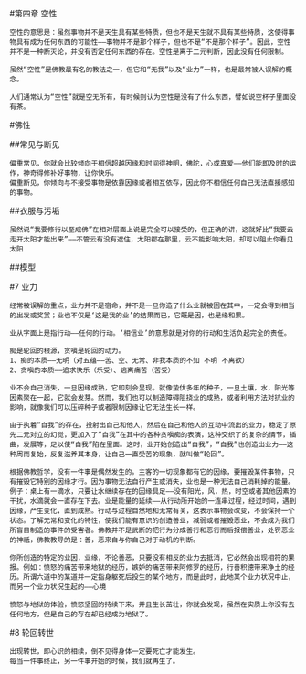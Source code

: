 #第四章 空性

    空性的意思是：虽然事物并不是天生具有某些特质，但也不是天生就不具有某些特质，这使得事物具有成为任何东西的可能性——事物并不是那个样子，但也不是“不是那个样子”。因此，空性并不是一种断灭论，并没有否定任何东西的存在。空性是离于二元判断，因此没有任何限制。

    虽然“空性”是佛教最有名的教法之一，但它和“无我”以及“业力”一样，也是最常被人误解的概念。

    人们通常认为“空性”就是空无所有，有时候则认为空性是没有了什么东西，譬如说空杯子里面没有茶。

#佛性

##常见与断见

    偏重常见，你就会比较倾向于相信超越因缘和时间得神明，佛陀，心或真爱——他们能即及时的运作，神奇得修补好事物，让你快乐。
    偏重断见，你倾向与不接受事物是依靠因缘或者相互依存，因此你不相信任何自己无法直接感知的事物。

##衣服与污垢

    虽然说“我要修行以至成佛”在相对层面上说是完全可以接受的，但正确的讲，这就好比“我要云走开太阳才能出来”——不管云有没有遮住，太阳都在那里，云不能影响太阳，却可以阻止你看见太阳

##模型

#7 业力

    经常被误解的重点，业力并不是宿命，并不是一旦你造了什么业就被困在其中，一定会得到相当的出发或奖赏；业也不仅是‘这是我的业’的结果而已，它既是因，也是缘和果。

    业从字面上是指行动——任何的行动。‘相信业’的意思就是对你的行动和生活负起完全的责任。

    痴是轮回的根源，贪嗔是轮回的动力。
    1、痴的本质——无明（对五蕴——苦、空、无常、非我本质的不知 不明 不离欲）
    2、贪嗔的本质——追求快乐（乐受）、逃离痛苦（苦受）

    业不会自己消失，一旦因缘成熟，它即刻会显现。就像蛰伏多年的种子，一旦土壤，水，阳光等因素聚在一起，它就会发芽。然而，我们也可以制造障碍阻挠业的成熟，或者利用方法对抗业的影响，就像我们可以压碎种子或者限制因缘让它无法生长一样。

    由于执着“自我”的存在，投射出自己和他人，然后在自己和他人的互动中流出的业力，稳定了原先二元对立的幻觉，更加入了“自我”在其中的各种贪嗔痴的表演，这种交织了的复杂的情节，插曲，发展等，足以使“自我”陷在里面。这时，业开始创造出“自我”，“自我”也创造出业力——这种周而复始，反复滋养其本身，让自己一直受苦的现象，就叫做“轮回”。

    根据佛教哲学，没有一件事是偶然发生的。主客的一切现象都有它的因缘，要摧毁某件事物，只有摧毁它特别的因缘才行。因为事物无法自行产生或消失，业也是一种无法自己消耗掉的能量。例子：桌上有一滴水，只要让水继续存在的因缘具足——没有阳光，风，热，时空或者其他因素的干扰，水滴就会一直存在下去。业是能量的延续——从行动所开始的一连串过程，经过时间，遇到因缘，产生变化，直到成熟。行动与过程自然地和无常有关，这表示事物会改变，不会保持一个状态。了解无常和变化的特性，使我们能有意识的创造善业，减弱或者摧毁恶业，不会成为我们所盲目制造的事件的受害者。佛教并不是武断的把行为分成善行和恶行而后报偿善业，处罚恶业的神祗，佛教教导的是：善，恶来自与你自己对于动机的判断。

    你所创造的特定的业因，业缘，不论善恶，只要没有相反的业力去抵消，它必然会出现相符的果报。例如：愤怒的痛苦带来地狱的经历，嫉妒的痛苦带来阿修罗的经历，行善积德带来净土的经历。所谓六道中的某道并一定指身躯死后投生的某个地方，而是此时，此地某个业力状况中止，而另一个业力状况生起的——心境

    愤怒与地狱的体验，愤怒坚固的持续下来，并且生长茁壮，你就会发现，虽然在实质上你没有去任何地方，但是自己的存在却已经成为地狱了。

#8 轮回转世

    出现转世，即心识的相续，倒不见得身体一定要死亡才能发生。
    每当一件事终止，另一件事开始的时候，我们就再生了。
